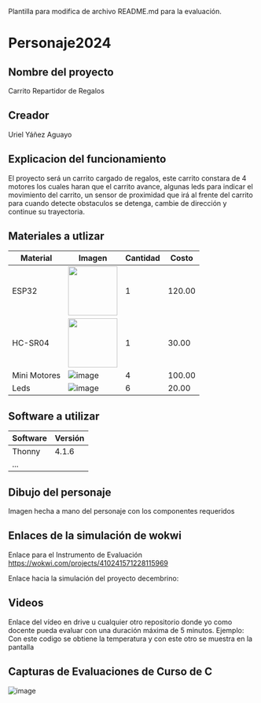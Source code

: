 Plantilla para modifica  de archivo README.md para la evaluación.

# Personaje2024
## Nombre del proyecto
Carrito Repartidor de Regalos
## Creador
Uriel Yáñez Aguayo
## Explicacion del funcionamiento
El proyecto será un carrito cargado de regalos, este carrito constara de 4 motores los cuales haran que el carrito avance, algunas leds para indicar el movimiento del carrito, un sensor de proximidad que irá al frente del carrito para cuando detecte obstaculos se detenga, cambie de dirección y continue su trayectoria.

## Materiales a utlizar
|Material|Imagen|Cantidad|Costo|
|--|--|--|--|
|ESP32|<img src="https://github.com/user-attachments/assets/0d280367-493e-4f7c-a587-36e1f822116b" width="100"/>|1|120.00|
|HC-SR04|<img width="100" src="https://github.com/user-attachments/assets/e8f3a364-83e3-4194-9eb1-15547012fb1b" />|1|30.00|
|Mini Motores|![image](https://github.com/user-attachments/assets/2f80d12d-8b6c-4bba-a4b2-d0623acab022)|4|100.00|
|Leds|![image](https://github.com/user-attachments/assets/dcbb8e7d-bcc9-44ff-b03b-9cfcca2d66f8)|6|20.00|

## Software a utilizar
|Software|Versión|
|--|--|
|Thonny|4.1.6|
|...||

## Dibujo del personaje
Imagen hecha a mano del personaje con los componentes requeridos

## Enlaces de la simulación de wokwi
Enlace para el Instrumento de Evaluación https://wokwi.com/projects/410241571228115969

Enlace hacia la simulación del proyecto decembrino: 

## Videos
Enlace del vídeo en drive u cualquier otro repositorio donde yo como docente pueda evaluar con una duración máxima de 5 minutos.
Ejemplo: Con este codigo se obtiene la temperatura y con este otro se muestra en la pantalla

## Capturas de Evaluaciones de Curso de C
![image](https://github.com/user-attachments/assets/d8b5cf0a-1af9-429b-b13e-cbfb4d170c3b)

